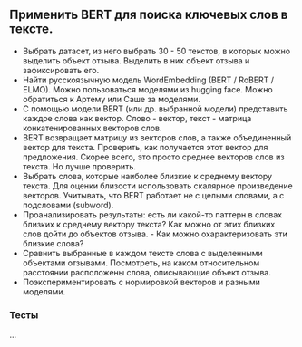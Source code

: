 ## Применить BERT для поиска ключевых слов в тексте.

- Выбрать датасет, из него выбрать 30 - 50 текстов, в которых можно выделить объект отзыва. Выделить в них объект отзыва и зафиксировать его.
- Найти русскоязычную модель WordEmbedding (BERT / RoBERT / ELMO). Можно пользоваться моделями из hugging face. Можно обратиться к Артему или Саше за моделями.
- С помощью модели BERT (или др. выбранной модели) представить каждое слова как вектор. Слово - вектор, текст - матрица конкатенированных векторов слов.
- BERT возвращает матрицу из векторов слов, а также объединенный вектор для текста. Проверить, как получается этот вектор для предложения. Скорее всего, это просто среднее векторов слов из текста. Но лучше проверить.
- Выбрать слова, которые наиболее близкие к среднему вектору текста. Для оценки близости использовать скалярное произведение векторов. Учитывать, что BERT работает не с целыми словами, а с подсловами (subword).
- Проанализировать результаты: есть ли какой-то паттерн в словах близких к среднему вектору текста? Как можно от этих близких слов дойти до объектов отзыва. - Как можно охарактеризовать эти близкие слова?
- Сравнить выбранные в каждом тексте слова с выделенными объектами отзывами. Посмотреть, на каком относительном расстоянии расположены слова, описывающие объект отзыва.
- Поэкспериментировать с нормировкой векторов и разными моделями.

### Тесты

...